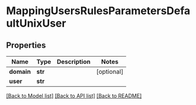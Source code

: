 # MappingUsersRulesParametersDefaultUnixUser

## Properties
Name | Type | Description | Notes
------------ | ------------- | ------------- | -------------
**domain** | **str** |  | [optional] 
**user** | **str** |  | 

[[Back to Model list]](../README.md#documentation-for-models) [[Back to API list]](../README.md#documentation-for-api-endpoints) [[Back to README]](../README.md)


